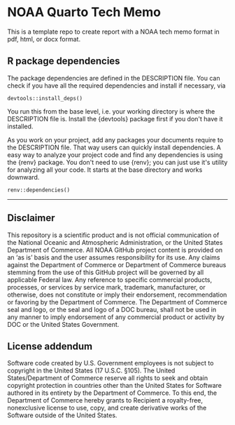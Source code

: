 # NOAA Quarto Tech Memo

This is a template repo to create report with a NOAA tech memo format in pdf, html, or docx format.

## R package dependencies

The package dependencies are defined in the DESCRIPTION file. You can check if you have all the required dependencies and install if necessary, via 
```
devtools::install_deps()
```
You run this from the base level, i.e. your working directory is where the DESCRIPTION file is. Install the {devtools} package first if you don't have it installed.

As you work on your project, add any packages your documents require to the DESCRIPTION file. That way users can quickly install dependencies. A easy way to analyze your project code and find any dependencies is using the {renv} package. You don't need to use {renv}; you can just use it's utility for analyzing all your code. It starts at the base directory and works downward.
```
renv::dependencies()
```
<hr>

## Disclaimer

This repository is a scientific product and is not official communication of the National Oceanic and Atmospheric Administration, or the United States Department of Commerce. All NOAA GitHub project content is provided on an ‘as is’ basis and the user assumes responsibility for its use. Any claims against the Department of Commerce or Department of Commerce bureaus stemming from the use of this GitHub project will be governed by all applicable Federal law. Any reference to specific commercial products, processes, or services by service mark, trademark, manufacturer, or otherwise, does not constitute or imply their endorsement, recommendation or favoring by the Department of Commerce. The Department of Commerce seal and logo, or the seal and logo of a DOC bureau, shall not be used in any manner to imply endorsement of any commercial product or activity by DOC or the United States Government.

## License addendum

Software code created by U.S. Government employees is not subject to copyright in the United States (17 U.S.C. §105). The United States/Department of Commerce reserve all rights to seek and obtain copyright protection in countries other than the United States for Software authored in its entirety by the Department of Commerce. To this end, the Department of Commerce hereby grants to Recipient a royalty-free, nonexclusive license to use, copy, and create derivative works of the Software outside of the United States.
